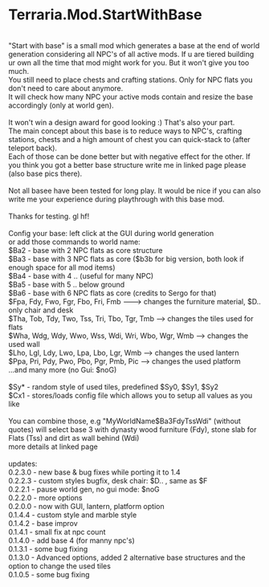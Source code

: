 # Terraria.Mod.StartWithBase
<br>
"Start with base" is a small mod which generates a base at the end of world generation considering all NPC's of all active mods. If u are tiered building ur own all the time that mod might work for you. But it won't give you too much.<br>
You still need to place chests and crafting stations. Only for NPC flats you don't need to care about anymore.<br>
It will check how many NPC your active mods contain and resize the base accordingly (only at world gen).<br>
<br>
It won't win a design award for good looking :) That's also your part.<br>
The main concept about this base is to reduce ways to NPC's, crafting stations, chests and a high amount of chest you can quick-stack to (after teleport back).<br>
Each of those can be done better but with negative effect for the other. If you think you got a better base structure write me in linked page please (also base pics there).<br>
<br>
Not all basee have been tested for long play. It would be nice if you can also write me your experience during playthrough with this base mod.<br>
<br>
Thanks for testing. gl hf!<br>
<br>
Config your base: left click at the GUI during world generation<br>
or add those commands to world name:<br>
$Ba2 - base with 2 NPC flats as core structure<br>
$Ba3 - base with 3 NPC flats as core ($b3b for big version, both look if enough space for all mod items)<br>
$Ba4 - base with 4 .. (useful for many NPC)<br>
$Ba5 - base with 5 .. below ground<br>
$Ba6 - base with 6 NPC flats as core (credits to Sergo for that)<br>
$Fpa, Fdy, Fwo, Fgr, Fbo, Fri, Fmb ---> changes the furniture material, $D.. only chair and desk <br>
$Tha, Tob, Tdy, Two, Tss, Tri, Tbo, Tgr, Tmb --> changes the tiles used for flats<br>
$Wha, Wdg, Wdy, Wwo, Wss, Wdi, Wri, Wbo, Wgr, Wmb --> changes the used wall<br>
$Lho, Lgl, Ldy, Lwo, Lpa, Lbo, Lgr, Wmb --> changes the used lantern<br>
$Ppa, Pri, Pdy, Pwo, Pbo, Pgr, Pmb, Pic --> changes the used platform<br>
...and many more (no Gui: $noG)<br>
<br>
$Sy* - random style of used tiles, predefined $Sy0, $Sy1, $Sy2<br>
$Cx1 - stores/loads config file which allows you to setup all values as you like<br>
<br>
You can combine those, e.g "MyWorldName$Ba3FdyTssWdi" (without quotes) will select base 3 with dynasty wood furniture (Fdy), stone slab for Flats (Tss) and dirt as wall behind (Wdi)<br>
more details at linked page<br>
<br>
updates:<br>
0.2.3.0 - new base & bug fixes while porting it to 1.4<br>
0.2.2.3 - custom styles bugfix, desk chair: $D.. , same as $F<br>
0.2.2.1 - pause world gen, no gui mode: $noG<br>
0.2.2.0 - more options<br>
0.2.0.0 - now with GUI, lantern, platform option<br>
0.1.4.4 - custom style and marble style<br>
0.1.4.2 - base improv<br>
0.1.4.1 - small fix at npc count<br>
0.1.4.0 - add base 4 (for manny npc's)<br>
0.1.3.1 - some bug fixing<br>
0.1.3.0 - Advanced options, added 2 alternative base structures and the option to change the used tiles<br>
0.1.0.5 - some bug fixing<br>
